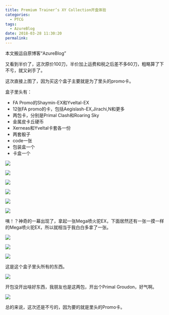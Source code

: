 ```yaml
---
title: Premium Trainer’s XY Collection开盒体验
categories:
  - PTCG
tags:
  - AzureBlog
date: 2018-03-28 11:30:20
permalink: 
---
```

本文搬运自原博客“AzureBlog”

又看到半价了，这次原价100刀，半价加上运费和税之后差不多60刀，粗略算了下不亏，就又剁手了。

<!--more-->

这次直接上图了，因为买这个盒子主要就是为了里头的promo卡。

盒子里头有：
* FA Promo的Shaymin-EX和Yveltal-EX
* 12张FA promo的卡，包括Aegislash-EX,Jirachi,N和更多
* 两包卡，分别是Primal Clash和Roaring Sky
* 金属皮卡丘硬币
* Xerneas和Yveltal卡套各一份
* 两套骰子
* code一张
* 包装盒一个
* 卡盒一个

![](https://raw.githubusercontent.com/oscarcx123/hexo_resource/master/img/azureblog_ptcg_premium_xy_collection_1.jpg)

![](https://raw.githubusercontent.com/oscarcx123/hexo_resource/master/img/azureblog_ptcg_premium_xy_collection_2.jpg)

![](https://raw.githubusercontent.com/oscarcx123/hexo_resource/master/img/azureblog_ptcg_premium_xy_collection_3.jpg)

![](https://raw.githubusercontent.com/oscarcx123/hexo_resource/master/img/azureblog_ptcg_premium_xy_collection_4.jpg)

![](https://raw.githubusercontent.com/oscarcx123/hexo_resource/master/img/azureblog_ptcg_premium_xy_collection_5.jpg)

![](https://raw.githubusercontent.com/oscarcx123/hexo_resource/master/img/azureblog_ptcg_premium_xy_collection_6.jpg)

咦！？神奇的一幕出现了，拿起一张Mega喷火驼EX，下面居然还有一张一摸一样的Mega喷火驼EX，所以就相当于我白白多拿了一张。

![](https://raw.githubusercontent.com/oscarcx123/hexo_resource/master/img/azureblog_ptcg_premium_xy_collection_7.jpg)

![](https://raw.githubusercontent.com/oscarcx123/hexo_resource/master/img/azureblog_ptcg_premium_xy_collection_8.jpg)

![](https://raw.githubusercontent.com/oscarcx123/hexo_resource/master/img/azureblog_ptcg_premium_xy_collection_9.jpg)

这是这个盒子里头所有的东西。

![](https://raw.githubusercontent.com/oscarcx123/hexo_resource/master/img/azureblog_ptcg_premium_xy_collection_10.jpg)

开包没开出啥好东西，我朋友也是这两包，开出个Primal Groudon，好气啊。

![](https://raw.githubusercontent.com/oscarcx123/hexo_resource/master/img/azureblog_ptcg_premium_xy_collection_11.jpg)

总的来说，这次还是不亏的，因为要的就是里头的Promo卡。